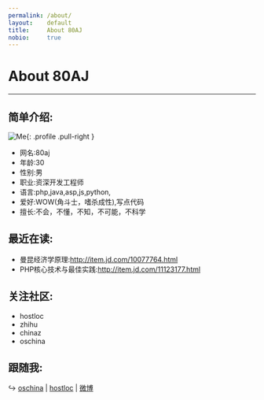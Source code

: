```yaml
---
permalink: /about/
layout:    default
title:     About 80AJ
nobio:     true
---
```


# About 80AJ
----------------

## 简单介绍:

![Me](http://tp4.sinaimg.cn/1884018943/180/40033761017/1){: .profile .pull-right }

- 网名:80aj
- 年龄:30
- 性别:男
- 职业:资深开发工程师
- 语言:php,java,asp,js,python,
- 爱好:WOW(角斗士，嗜杀成性),写点代码
- 擅长:不会，不懂，不知，不可能，不科学

## 最近在读:

- 曼昆经济学原理:http://item.jd.com/10077764.html
- PHP核心技术与最佳实践:http://item.jd.com/11123177.html

## 关注社区:
- hostloc
- zhihu
- chinaz
- oschina

## 跟随我:

↪ [oschina](http://git.oschina.net/cfrs2005/) | [hostloc](http://www.hostloc.com/space-uid-19485.html) | [微博](http://weibo.com/kingdomconquest)
